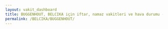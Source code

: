 ```yaml
---
layout: vakit_dashboard
title: BUGGENHOUT, BELCIKA için iftar, namaz vakitleri ve hava durumu - ilçe/eyalet seç
permalink: /BELCIKA/BUGGENHOUT/
---
```


<script type="text/javascript">
  var GLOBAL_COUNTRY = 'BELCIKA';
  var GLOBAL_CITY = 'BUGGENHOUT';
  var GLOBAL_STATE = '';
  var lat = 72;
  var lon = 21;
</script>
